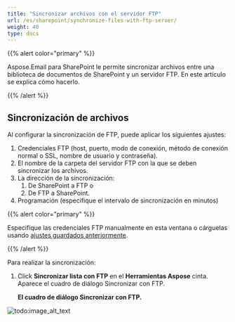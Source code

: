 ```yaml
---
title: "Sincronizar archivos con el servidor FTP"
url: /es/sharepoint/synchronize-files-with-ftp-server/
weight: 40
type: docs
---
```



{{% alert color="primary" %}}

Aspose.Email para SharePoint le permite sincronizar archivos entre una biblioteca de documentos de SharePoint y un servidor FTP. En este artículo se explica cómo hacerlo.

{{% /alert %}}
## **Sincronización de archivos**
Al configurar la sincronización de FTP, puede aplicar los siguientes ajustes:

1. Credenciales FTP (host, puerto, modo de conexión, método de conexión normal o SSL, nombre de usuario y contraseña).
1. El nombre de la carpeta del servidor FTP con la que se deben sincronizar los archivos.
1. La dirección de la sincronización:
   1. De SharePoint a FTP o
   1. De FTP a SharePoint.
1. Programación (especifique el intervalo de sincronización en minutos)

{{% alert color="primary" %}}

Especifique las credenciales FTP manualmente en esta ventana o cárguelas usando [ajustes guardados anteriormente](/email/sharepoint/ftp-settings/).

{{% /alert %}}

Para realizar la sincronización:

1. Click **Sincronizar lista con FTP** en el **Herramientas Aspose** cinta. Aparece el cuadro de diálogo Sincronizar con FTP.

   **El cuadro de diálogo Sincronizar con FTP.**

![todo:image_alt_text](synchronize-files-with-ftp-server_1.png)
